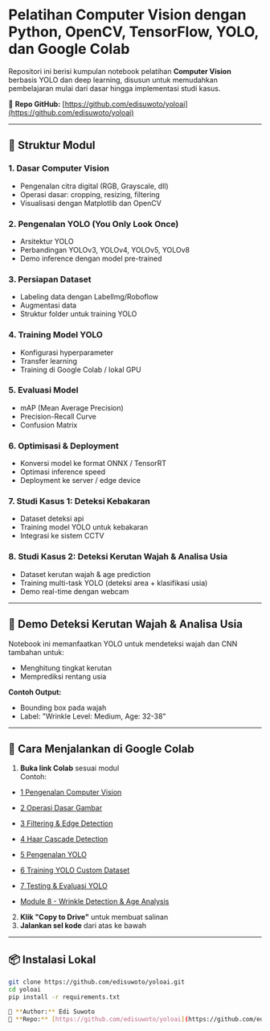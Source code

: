 
# Pelatihan Computer Vision dengan Python, OpenCV, TensorFlow, YOLO, dan Google Colab

Repositori ini berisi kumpulan notebook pelatihan **Computer Vision** berbasis YOLO dan deep learning, disusun untuk memudahkan pembelajaran mulai dari dasar hingga implementasi studi kasus.

📌 **Repo GitHub:** [https://github.com/edisuwoto/yoloai](https://github.com/edisuwoto/yoloai)

---

## 📂 Struktur Modul

### 1. **Dasar Computer Vision**
- Pengenalan citra digital (RGB, Grayscale, dll)
- Operasi dasar: cropping, resizing, filtering
- Visualisasi dengan Matplotlib dan OpenCV

### 2. **Pengenalan YOLO (You Only Look Once)**
- Arsitektur YOLO
- Perbandingan YOLOv3, YOLOv4, YOLOv5, YOLOv8
- Demo inference dengan model pre-trained

### 3. **Persiapan Dataset**
- Labeling data dengan LabelImg/Roboflow
- Augmentasi data
- Struktur folder untuk training YOLO

### 4. **Training Model YOLO**
- Konfigurasi hyperparameter
- Transfer learning
- Training di Google Colab / lokal GPU

### 5. **Evaluasi Model**
- mAP (Mean Average Precision)
- Precision-Recall Curve
- Confusion Matrix

### 6. **Optimisasi & Deployment**
- Konversi model ke format ONNX / TensorRT
- Optimasi inference speed
- Deployment ke server / edge device

### 7. **Studi Kasus 1: Deteksi Kebakaran**
- Dataset deteksi api
- Training model YOLO untuk kebakaran
- Integrasi ke sistem CCTV

### 8. **Studi Kasus 2: Deteksi Kerutan Wajah & Analisa Usia**
- Dataset kerutan wajah & age prediction
- Training multi-task YOLO (deteksi area + klasifikasi usia)
- Demo real-time dengan webcam

---

## 📌 Demo Deteksi Kerutan Wajah & Analisa Usia

Notebook ini memanfaatkan YOLO untuk mendeteksi wajah dan CNN tambahan untuk:
- Menghitung tingkat kerutan
- Memprediksi rentang usia

**Contoh Output:**
- Bounding box pada wajah
- Label: "Wrinkle Level: Medium, Age: 32-38"

---

## 🚀 Cara Menjalankan di Google Colab

1. **Buka link Colab** sesuai modul  
   Contoh:
- [1 Pengenalan Computer Vision](https://colab.research.google.com/github/edisuwoto/yoloai/blob/main/Module_1_Intro_Computer_Vision.ipynb) 
- [2 Operasi Dasar Gambar](https://colab.research.google.com/github/edisuwoto/yoloai/blob/main/Module_2_Basic_Image_Operations.ipynb) 
- [3 Filtering & Edge Detection](https://colab.research.google.com/github/edisuwoto/yoloai/blob/main/Module_3_Filtering_Edge_Detection.ipynb) 
- [4 Haar Cascade Detection](https://colab.research.google.com/github/edisuwoto/yoloai/blob/main/Module_4_Haar_Cascade_Detection.ipynb) 
- [5 Pengenalan YOLO](https://colab.research.google.com/github/edisuwoto/yoloai/blob/main/Module_5_Intro_YOLO.ipynb) 
- [6 Training YOLO Custom Dataset](https://colab.research.google.com/github/edisuwoto/yoloai/blob/main/Module_6_Train_YOLO_Custom_Dataset.ipynb) 
- [7 Testing & Evaluasi YOLO](https://colab.research.google.com/github/edisuwoto/yoloai/blob/main/Module_7_Test_Evaluate_YOLO.ipynb) 

- [Module 8 - Wrinkle Detection & Age Analysis](https://colab.research.google.com/github/edisuwoto/yoloai/blob/main/module8_wrinkle_age.ipynb)

2. **Klik "Copy to Drive"** untuk membuat salinan
3. **Jalankan sel kode** dari atas ke bawah

---

## 📦 Instalasi Lokal
```bash
git clone https://github.com/edisuwoto/yoloai.git
cd yoloai
pip install -r requirements.txt

📧 **Author:** Edi Suwoto  
🔗 **Repo:** [https://github.com/edisuwoto/yoloai](https://github.com/edisuwoto)

